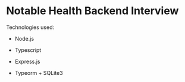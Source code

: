 # Notable Health Backend Interview

Technologies used:

- Node.js

- Typescript

- Express.js

- Typeorm + SQLite3
